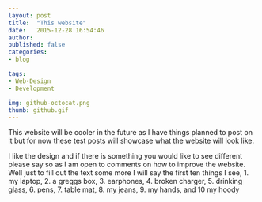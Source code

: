 ```yaml
---
layout: post
title:  "This website"
date:   2015-12-28 16:54:46
author:
published: false
categories:
- blog

tags:
- Web-Design
- Development

img: github-octocat.png
thumb: github.gif
---
```


This website will be cooler in the future as I have things planned to post on it but for now these test posts will showcase what the website will look like.

I like the design and if there is something you would like to see different please say so as I am open to comments on how to improve the website. Well just to fill out the text some more I will say the first ten things I see, 1. my laptop, 2. a greggs box, 3. earphones, 4. broken charger, 5. drinking glass, 6. pens, 7. table mat, 8. my jeans, 9. my hands, and 10 my hoody
<!--more-->
